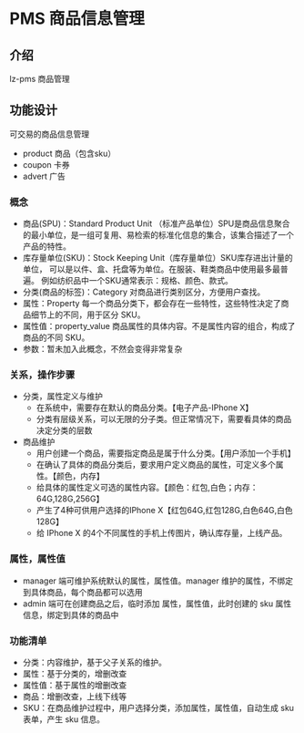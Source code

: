 # PMS 商品信息管理

## 介绍
lz-pms 商品管理

## 功能设计
可交易的商品信息管理
- product 商品（包含sku）
- coupon 卡券
- advert 广告

### 概念
- 商品(SPU)：Standard Product Unit （标准产品单位）SPU是商品信息聚合的最小单位，是一组可复用、易检索的标准化信息的集合，该集合描述了一个产品的特性。
- 库存量单位(SKU)：Stock Keeping Unit（库存量单位）SKU库存进出计量的单位， 可以是以件、盒、托盘等为单位。在服装、鞋类商品中使用最多最普遍。 例如纺织品中一个SKU通常表示：规格、颜色、款式。
- 分类(商品的标签)：Category 对商品进行类别区分，方便用户查找。
- 属性：Property 每一个商品分类下，都会存在一些特性，这些特性决定了商品细节上的不同，用于区分 SKU。
- 属性值：property_value 商品属性的具体内容。不是属性内容的组合，构成了商品的不同 SKU。
- 参数：暂未加入此概念，不然会变得非常复杂

### 关系，操作步骤
- 分类，属性定义与维护
    - 在系统中，需要存在默认的商品分类。【电子产品-IPhone X】
    - 分类有层级关系，可以无限的分子类。但正常情况下，需要看具体的商品决定分类的层数
- 商品维护
    - 用户创建一个商品，需要指定商品是属于什么分类。【用户添加一个手机】
    - 在确认了具体的商品分类后，要求用户定义商品的属性，可定义多个属性。【颜色，内存】
    - 给具体的属性定义可选的属性内容。【颜色：红包,白色；内存：64G,128G,256G】
    - 产生了4种可供用户选择的IPhone X【红包64G,红包128G,白色64G,白色128G】
    - 给 IPhone X 的4个不同属性的手机上传图片，确认库存量，上线产品。

### 属性，属性值
- manager 端可维护系统默认的属性，属性值。manager 维护的属性，不绑定到具体商品，每个商品都可以选用
- admin 端可在创建商品之后，临时添加 属性，属性值，此时创建的 sku 属性信息，绑定到具体的商品中

### 功能清单
- 分类：内容维护，基于父子关系的维护。
- 属性：基于分类的，增删改查
- 属性值：基于属性的增删改查
- 商品：增删改查，上线下线等
- SKU：在商品维护过程中，用户选择分类，添加属性，属性值，自动生成 sku 表单，产生 sku 信息。

